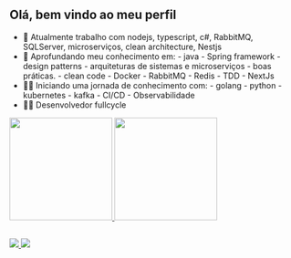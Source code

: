 ## Olá, bem vindo ao meu perfil


- 🔭 Atualmente trabalho com nodejs, typescript, c#, RabbitMQ, SQLServer, microserviços, clean architecture, Nestjs
- 🌱 Aprofundando meu conhecimento em:
       -  java
       -  Spring framework
       -  design patterns
       -  arquiteturas de sistemas e microserviços
       -  boas práticas.
       -  clean code
       -  Docker
       -  RabbitMQ
       -  Redis
       -  TDD
       -  NextJs
- 🐱‍🏍 Iniciando uma jornada de conhecimento com:
       - golang 
       - python
       - kubernetes
       - kafka
       - CI/CD
       - Observabilidade
- 🐱‍👤 Desenvolvedor fullcycle

<div>
  <a href="https://github.com/Emanoel01">
   <img height="180em" src="https://github-readme-stats.vercel.app/api?username=Emanoel01&show_icons=true&theme=dark&include_all_commits=true&count_private=true"/>
   <img height="180em" src="https://github-readme-stats.vercel.app/api/top-langs/?username=Emanoel01&layout=compact&langs_count=32&theme=dark&hide=html"/>
<!--     <img height="180em" src="https://github-readme-stats.vercel.app/api/top-langs/?username=Emanoel01&layout=compact&langs_count=4&theme=dark"/> -->
</div>
  
  ##
  
<div>
  <a href="mailto:emanoelbamorin@gmail.com"> 
    <img src="https://img.shields.io/badge/Gmail-D14836?style=for-the-badge&logo=gmail&logoColor=white" target="_blank"/>
  </a>
  <a href="https://www.linkedin.com/in/emanoel-barbosa-132b75199/">
    <img src="https://img.shields.io/badge/LinkedIn-0077B5?style=for-the-badge&logo=linkedin&logoColor=white"/>
  </a>
</div>

